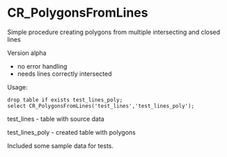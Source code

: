 # CR_PolygonsFromLines

Simple procedure creating polygons from multiple intersecting and closed lines


Version alpha 
- no error handling
- needs lines correctly intersected

Usage:

    drop table if exists test_lines_poly;
    select CR_PolygonsFromLines('test_lines','test_lines_poly');

test_lines - table with source data

test_lines_poly - created table with polygons

Included some sample data for tests.
